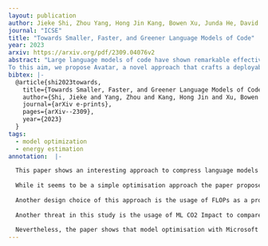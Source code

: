 ```yaml
---
layout: publication
author: Jieke Shi, Zhou Yang, Hong Jin Kang, Bowen Xu, Junda He, David Lo
journal: "ICSE"
title: "Towards Smaller, Faster, and Greener Language Models of Code"
year: 2023
arxiv: https://arxiv.org/pdf/2309.04076v2
abstract: "Large language models of code have shown remarkable effectiveness across various software engineering tasks. Despite the availability of many cloud services built upon these powerful models, there remain several scenarios where developers cannot take full advantage of them, stemming from factors such as restricted or unreliable internet access, institutional privacy policies that prohibit external transmission of code to third-party vendors, and more. Therefore, developing a compact, efficient, and yet energy-saving model for deployment on developers' devices becomes essential. 
To this aim, we propose Avatar, a novel approach that crafts a deployable model from a large language model of code by optimizing it in terms of model size, inference latency, energy consumption, and carbon footprint while maintaining a comparable level of effectiveness. The key idea of Avatar is to formulate the optimization of language models as a multi-objective configuration tuning problem and solve it with the help of a Satisfiability Modulo Theories (SMT) solver and a tailored optimization algorithm. The SMT solver is used to form an appropriate configuration space, while the optimization algorithm identifies the Pareto-optimal set of configurations for training the optimized models using knowledge distillation. We evaluate Avatar with two popular language models of code, i.e., CodeBERT and GraphCodeBERT, on two popular tasks, i.e., vulnerability prediction and clone detection. We use Avatar to produce optimized models with a small size (3 MB), which is 160x smaller than the original large models. On the two tasks, the optimized models significantly reduce the energy consumption (up to 184x less), carbon footprint (up to 157x less), and inference latency (up to 76x faster), with only a negligible loss in effectiveness (1.67\% on average)."
bibtex: |-
  @article{shi2023towards,
    title={Towards Smaller, Faster, and Greener Language Models of Code},
    author={Shi, Jieke and Yang, Zhou and Kang, Hong Jin and Xu, Bowen and He, Junda and Lo, David},
    journal={arXiv e-prints},
    pages={arXiv--2309},
    year={2023}
  }
tags:
  - model optimization
  - energy estimation
annotation:  |-

  This paper shows an interesting approach to compress language models of code into smaller and more efficient models. The approach consists of using optimisation to deliver a model that minimises size, FLOPs (mentioned as a proxy of time, energy consumption, and carbon emission), and maximises model performance (refer to as effectiveness).
  
  While it seems to be a simple optimisation approach the paper proposes a few techniques that set it apart. For example, to evaluate the model performance, the authors do not train the model nor run it with a test set – they create a regression model using only the provided configuration as input. This metric is coined as effectiveness indicator.
  
  Another design choice of this approach is the usage of FLOPs as a proxy of time, energy consumption, and carbon emissions. Although I find this acceptable at the current preliminary stage of research in Green AI, this is a controversial approach. Related work has shown that FLOPs is a poor indicator of energy consumption – for example, it completely ignores the energy consumption of data transfers which are known to be energy intensive in AI operations (See ICSE paper by Georgiou, 2022). The issue is even more relevant when it comes to using FLOPs as a proxy of carbon emissions. While it is acceptable to say that reducing FLOPs implies reducing carbon emissions, assuming that the two variables reduce in the same proportion is not accurate. This hinders the optimisation step where models are compared: it could be that models with a lower carbon footprint but higher number of FLOPs are being discarded. For example, imagine that in one optimisation round the original model M is compressed into a new model M1, with 30% less FLOPs. On a second optimisation round, there is another new model M2 with 10% less FLOPs. Model M2 is not selected because we assume carbon emissions are higher than in M1 – this is a big assumption. Also the fact that a single metric FLOPs is used as a proxy of time, energy, and carbon altogether shows that the authors assumed the three variables are basically the same thing.
  
  Another threat in this study is the usage of ML CO2 Impact to compare carbon emissions. This tool is wonderful to report an estimate of carbon footprint in AI studies, but it is not suitable to answer research questions about the energy consumption or carbon emissions of AI models. First, given a particular hardware and datacenter, the metric computed by the tool ML CO2 Impact is a linear function of time. Second, it assumes that a GPU runs at a steady power consumption, with no variation. Note, for example, that state-of-the-art models leverage a GPU usage between 30% and 80% and it is still an open problem to make models that effectively use the GPU at 80% of its capacity (see study by Meta AI). This means that any assumption of steady GPU usage is prone to error and should be used carefully when answering research questions.
  
  Nevertheless, the paper shows that model optimisation with Microsoft Z3 can lead to models that are 160x smaller, inference latency up to 76x faster, with a negligible loss in effectiveness (1.67%). The numbers reported about energy consumption and carbon footprint should be taken with a grain of salt.
---
```

